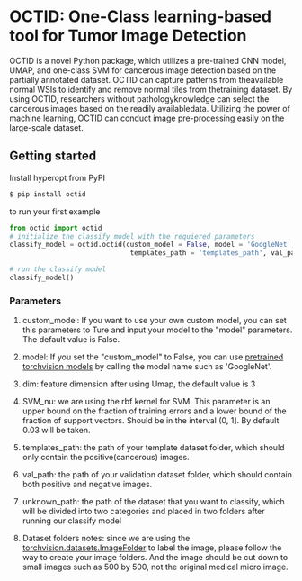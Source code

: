 
# OCTID: One-Class learning-based tool for Tumor Image Detection

OCTID is a novel Python package, which utilizes a pre-trained CNN model, UMAP, and one-class SVM for cancerous image detection based on the partially annotated dataset. OCTID can capture patterns from theavailable  normal  WSIs  to  identify  and  remove  normal  tiles  from  thetraining dataset. By using OCTID, researchers without pathologyknowledge can select the cancerous images based on the readily availabledata. Utilizing the power of machine learning, OCTID can conduct image pre-processing easily on the large-scale dataset.

## Getting started

Install hyperopt from PyPI

```bash
$ pip install octid
```

to run your first example

```python
from octid import octid
# initialize the classify model with the requiered parameters
classify_model = octid.octid(custom_model = False, model = 'GoogleNet', dim = 3, SVM_nu = 0.03, 
                              templates_path = 'templates_path', val_path = 'val_path', unknown_path='unknown_path')

# run the classify model
classify_model()
```

### Parameters
1. custom_model: If you want to use your own custom model, you can set this parameters to Ture and input your model to the "model" parameters. The default value is False.

2. model: If you set the "custom_model" to False, you can use [pretrained torchvision models](https://pytorch.org/docs/stable/torchvision/models.html) by calling the model name such as 'GoogleNet'.

3. dim: feature dimension after using Umap, the default value is 3

4. SVM_nu: we are using the rbf kernel for SVM. This parameter is an upper bound on the fraction of training errors and a lower bound of the fraction of support vectors. Should be in the interval (0, 1]. By default 0.03 will be taken.

5. templates_path: the path of your template dataset folder, which should only contain the positive(cancerous) images.

6. val_path: the path of your validation dataset folder, which should contain both positive and negative images.

7. unknown_path: the path of the dataset that you want to classify, which will be divided into two categories and placed in two folders after running our classify model

8. Dataset folders notes: since we are using the [torchvision.datasets.ImageFolder](https://pytorch.org/docs/stable/torchvision/datasets.html#imagefolder) to label the image, please follow the way to create your image folders. And the image should be cut down to small images such as 500 by 500, not the original medical micro image.

